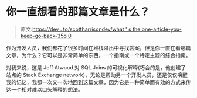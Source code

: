 # 你一直想看的那篇文章是什么？

> 原文:[https://dev . to/scottharrisondev/what ' s the one-article-you-keep-go-back-35o 0](https://dev.to/scottharrisondev/what-is-that-one-article-you-keep-going-back-to-35o0)

作为开发人员，我们都花了很多时间在堆栈溢出中寻找答案，但是你一直在看哪篇文章，为什么？它可以是非常简单的东西，一个指南或一个特定主题的综合指南。

对我来说，这是 Jeff Atwood 对 SQL Joins 的可视化解释(巧合的是，他创建了站点的 Stack Exchange network)，无论是帮助另一个开发人员，还是仅仅唤醒我的记忆，我都一次又一次地回到这篇文章，因为它是一种简单而有效的方式来传达一个相对难以口头解释的想法。